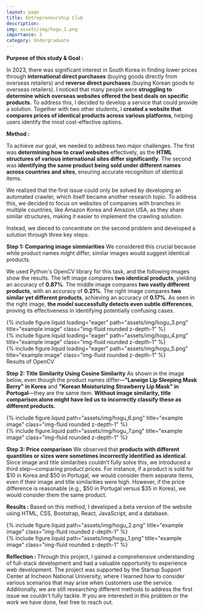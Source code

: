 ```yaml
---
layout: page
title: Entrepreneurship Club
description: 
img: assets/img/hogu_1.png
importance: 3
category: Undergraduate
---
```

<b> Purpose of this study & Goal : </b>

In 2023, there was significant interest in South Korea in finding lower prices through <b>international direct purchases</b> (buying goods directly from overseas retailers) and <b>reverse direct purchases</b> (buying Korean goods to overseas retailers). I noticed that many people were <b>struggling to determine which overseas websites offered the best deals on specific products.</b> To address this, I decided to develop a service that could provide a solution. Together with two other students, I <b>created a website that compares prices of identical products across various platforms</b>, helping users identify the most cost-effective options. 

<b> Method : </b>

To achieve our goal, we needed to address two major challenges. The first was <b>determining how to crawl websites</b> effectively, as the <b>HTML structures of various international sites differ significantly</b>. The second was <b>identifying the same product being sold under different names across countries and sites</b>, ensuring accurate recognition of identical items.

We realized that the first issue could only be solved by developing an automated crawler, which itself became another research topic. To address this, we decided to focus on websites of companies with branches in multiple countries, like Amazon Korea and Amazon USA, as they share similar structures, making it easier to implement the crawling solution.

Instead, we dieced to concentrate on the second problem and developed a solution through three key steps. 

<b>Step 1: Comparing image simmiarities</b> We considered this crucial because while product names might differ, similar images would suggest identical products. 

We used Python's OpenCV library for this task, and the following images show the results. The left image compares <b>two identical products</b>, yielding an accuracy of <b>0.87%</b>. The middle image compares <b>two vastly different products</b>, with an accuracy of <b>0.21%</b>. The right image compares <b>two similar yet different products</b>, achieving an accuracy of <b>0.17%</b>. As seen in the right image, <b>the model successfully detects even subtle differences</b>, proving its effectiveness in identifying potentially confusing cases.

<div class="row">
    <div class="col-sm mt-3 mt-md-0">
        {% include figure.liquid loading="eager" path="assets/img/hogu_3.png" title="example image" class="img-fluid rounded z-depth-1" %}
    </div>
    <div class="col-sm mt-3 mt-md-0">
        {% include figure.liquid loading="eager" path="assets/img/hogu_4.png" title="example image" class="img-fluid rounded z-depth-1" %}
    </div>
    <div class="col-sm mt-3 mt-md-0">
        {% include figure.liquid loading="eager" path="assets/img/hogu_5.png" title="example image" class="img-fluid rounded z-depth-1" %}
    </div>
</div>
<div class="caption">
    Results of OpenCV
</div>

<b>Step 2: Title Similarity Using Cosine Similarity</b> As shown in the image below, even though the product names differ—<b>"Laneige Lip Sleeping Mask Berry" in Korea</b> and <b>"Korean Moisturizing Strawberry Lip Mask" in Portugal</b>—they are the same item. <b>Without image similarity, title comparison alone might have led us to incorrectly classify these as different products.</b>

<div class="row justify-content-sm-center">
    <div class="col-sm-6 mt-3 mt-md-0">
        {% include figure.liquid path="assets/img/hogu_6.png" title="example image" class="img-fluid rounded z-depth-1" %}
    </div>
    <div class="col-sm-6 mt-3 mt-md-0">
        {% include figure.liquid path="assets/img/hogu_7.png" title="example image" class="img-fluid rounded z-depth-1" %}
    </div>
</div>

<b>Step 3: Price comparison</b> We observed that <b>products with different quantities or sizes were sometimes incorrectly identified as identical</b>. Since image and title similarities couldn't fully solve this, we introduced a third step—comparing product prices. For instance, if a product is sold for $10 in Korea and $50 in Portugal, we would consider them separate items, even if their image and title similarities were high. However, if the price difference is reasonable (e.g., $50 in Portugal versus $35 in Korea), we would consider them the same product.

<b> Results : </b>
Based on this method, I developed a beta version of the website using HTML, CSS, Bootstrap, React, JavaScript, and a database.

<div class="row justify-content-sm-center">
    <div class="col-sm-6 mt-3 mt-md-0">
        {% include figure.liquid path="assets/img/hogu_2.png" title="example image" class="img-fluid rounded z-depth-1" %}
    </div>
    <div class="col-sm-6 mt-3 mt-md-0">
        {% include figure.liquid path="assets/img/hogu_1.png" title="example image" class="img-fluid rounded z-depth-1" %}
    </div>
</div>

<b> Reflection : </b>
Through this project, I gained a comprehensive understanding of full-stack development and had a valuable opportunity to experience web development. The project was supported by the Startup Support Center at Incheon National University, where I learned how to consider various scenarios that may arise when customers use the service. Additionally, we are still researching different methods to address the first issue we couldn't fully tackle. If you are interested in this problem or the work we have done, feel free to reach out.
